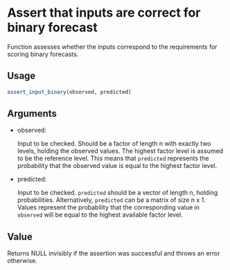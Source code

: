 # Assert that inputs are correct for binary forecast

Function assesses whether the inputs correspond to the requirements for
scoring binary forecasts.

## Usage

``` r
assert_input_binary(observed, predicted)
```

## Arguments

- observed:

  Input to be checked. Should be a factor of length n with exactly two
  levels, holding the observed values. The highest factor level is
  assumed to be the reference level. This means that `predicted`
  represents the probability that the observed value is equal to the
  highest factor level.

- predicted:

  Input to be checked. `predicted` should be a vector of length n,
  holding probabilities. Alternatively, `predicted` can be a matrix of
  size n x 1. Values represent the probability that the corresponding
  value in `observed` will be equal to the highest available factor
  level.

## Value

Returns NULL invisibly if the assertion was successful and throws an
error otherwise.
